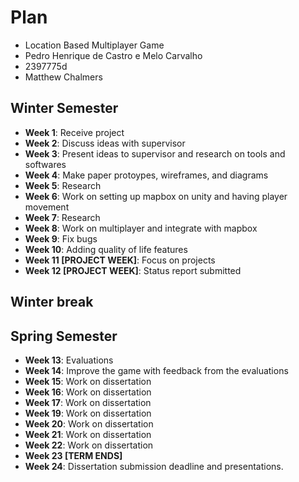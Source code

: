 # Plan

* Location Based Multiplayer Game
* Pedro Henrique de Castro e Melo Carvalho
* 2397775d
* Matthew Chalmers

## Winter Semester
* **Week 1**: Receive project
* **Week 2**: Discuss ideas with supervisor
* **Week 3**: Present ideas to supervisor and research on tools and softwares
* **Week 4**: Make paper protoypes, wireframes, and diagrams
* **Week 5**: Research
* **Week 6**: Work on setting up mapbox on unity and having player movement
* **Week 7**: Research
* **Week 8**: Work on multiplayer and integrate with mapbox
* **Week 9**: Fix bugs
* **Week 10**: Adding quality of life features
* **Week 11 [PROJECT WEEK]**: Focus on projects
* **Week 12 [PROJECT WEEK]**: Status report submitted

## Winter break

## Spring Semester

* **Week 13**: Evaluations
* **Week 14**: Improve the game with feedback from the evaluations
* **Week 15**: Work on dissertation
* **Week 16**: Work on dissertation
* **Week 17**: Work on dissertation
* **Week 19**: Work on dissertation
* **Week 20**: Work on dissertation
* **Week 21**: Work on dissertation
* **Week 22**: Work on dissertation
* **Week 23 [TERM ENDS]**
* **Week 24**: Dissertation submission deadline and presentations.
